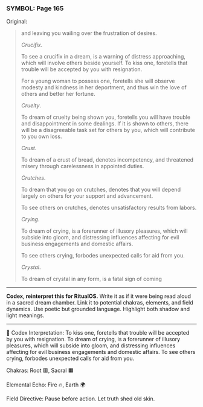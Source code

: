 ### SYMBOL: Page 165

Original:
> and leaving you wailing over the frustration of desires.
> 
> 
> _Crucifix_.
> 
> 
> To see a crucifix in a dream, is a warning of distress approaching,
> which will involve others beside yourself. To kiss one,
> foretells that trouble will be accepted by you with resignation.
> 
> 
> For a young woman to possess one, foretells she will observe
> modesty and kindness in her deportment, and thus win the love
> of others and better her fortune.
> 
> 
> _Cruelty_.
> 
> 
> To dream of cruelty being shown you, foretells you will have trouble
> and disappointment in some dealings. If it is shown to others,
> there will be a disagreeable task set for others by you,
> which will contribute to you own loss.
> 
> 
> _Crust_.
> 
> 
> To dream of a crust of bread, denotes incompetency, and threatened misery
> through carelessness in appointed duties.
> 
> 
> _Crutches_.
> 
> 
> To dream that you go on crutches, denotes that you will depend
> largely on others for your support and advancement.
> 
> 
> To see others on crutches, denotes unsatisfactory results from labors.
> 
> 
> _Crying_.
> 
> 
> To dream of crying, is a forerunner of illusory pleasures,
> which will subside into gloom, and distressing influences
> affecting for evil business engagements and domestic affairs.
> 
> 
> To see others crying, forbodes unexpected calls for aid from you.
> 
> 
> _Crystal_.
> 
> 
> To dream of crystal in any form, is a fatal sign of coming

---

**Codex, reinterpret this for RitualOS.**
Write it as if it were being read aloud in a sacred dream chamber.
Link it to potential chakras, elements, and field dynamics.
Use poetic but grounded language.
Highlight both shadow and light meanings.

---

🔁 Codex Interpretation:
To kiss one, foretells that trouble will be accepted by you with resignation. To dream of crying, is a forerunner of illusory pleasures, which will subside into gloom, and distressing influences affecting for evil business engagements and domestic affairs. To see others crying, forbodes unexpected calls for aid from you.

Chakras: Root 🟥, Sacral 🟧

Elemental Echo: Fire 🔥, Earth 🌍

Field Directive: Pause before action. Let truth shed old skin.
